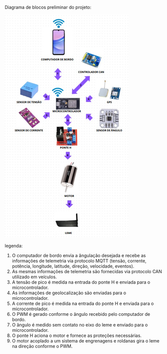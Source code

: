 Diagrama de blocos preliminar do projeto:

![Diagrama de blocos](DiagramaDeBlocos.jpg)

legenda:

1. O computador de bordo envia a ângulação desejada e recebe as informações de telemetria via protocolo MQTT (tensão, corrente, potência, longitude, latitude, direção, velocidade, eventos).  
2. As mesmas informações de telemetria são fornecidas via protocolo CAN utilizado em veículos.  
3. A tensão de pico é medida na entrada do ponte H e enviada para o microcontrolador.  
4. As informações de geolocalização são enviadas para o microcontrolador.  
5. A corrente de pico é medida na entrada do ponte H e enviada para o microcontrolador.  
6. O PWM é gerado conforme o ângulo recebido pelo computador de bordo.  
7. O ângulo é medido sem contato no eixo do leme e enviado para o microcontrolador.  
8. O ponte H aciona o motor e fornece as proteções necessárias.  
9. O motor acoplado a um sistema de engrenagens e roldanas gira o leme na direção conforme o PWM.

